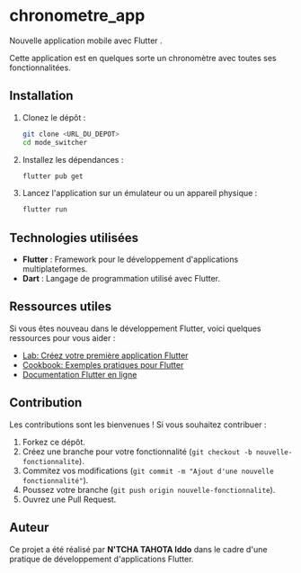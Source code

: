 # chronometre_app

Nouvelle application mobile avec Flutter .

Cette application est en quelques sorte un chronomètre avec toutes ses fonctionnalitées.

## Installation

1. Clonez le dépôt :
   ```bash
   git clone <URL_DU_DEPOT>
   cd mode_switcher
   ```

2. Installez les dépendances :
   ```bash
   flutter pub get
   ```

3. Lancez l'application sur un émulateur ou un appareil physique :
   ```bash
   flutter run
   ```

## Technologies utilisées

- **Flutter** : Framework pour le développement d'applications multiplateformes.
- **Dart** : Langage de programmation utilisé avec Flutter.

## Ressources utiles

Si vous êtes nouveau dans le développement Flutter, voici quelques ressources pour vous aider :
- [Lab: Créez votre première application Flutter](https://docs.flutter.dev/get-started/codelab)
- [Cookbook: Exemples pratiques pour Flutter](https://docs.flutter.dev/cookbook)
- [Documentation Flutter en ligne](https://docs.flutter.dev/)

## Contribution

Les contributions sont les bienvenues ! Si vous souhaitez contribuer :
1. Forkez ce dépôt.
2. Créez une branche pour votre fonctionnalité (`git checkout -b nouvelle-fonctionnalite`).
3. Commitez vos modifications (`git commit -m "Ajout d'une nouvelle fonctionnalité"`).
4. Poussez votre branche (`git push origin nouvelle-fonctionnalite`).
5. Ouvrez une Pull Request.

## Auteur

Ce projet a été réalisé par **N'TCHA TAHOTA Iddo** dans le cadre d'une pratique de développement d'applications Flutter.

